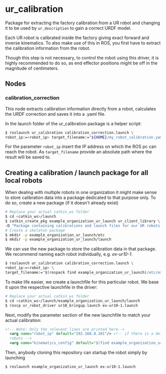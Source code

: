 # ur_calibration

Package for extracting the factory calibration from a UR robot and changing it to be used by `ur_description` to gain a correct URDF model.

Each UR robot is calibrated inside the factory giving exact forward and inverse kinematics. To also
make use of this in ROS, you first have to extract the calibration information from the robot.

Though this step is not necessary, to control the robot using this driver, it is highly recommended
to do so, as end effector positions might be off in the magnitude of centimeters.

## Nodes
### calibration_correction
This node extracts calibration information directly from a robot, calculates the URDF correction and
saves it into a .yaml file.

In the launch folder of the ur_calibration package is a helper script:

```bash
$ roslaunch ur_calibration calibration_correction.launch \
robot_ip:=<robot_ip> target_filename:="${HOME}/my_robot_calibration.yaml"
```

For the parameter `robot_ip` insert the IP address on which the ROS pc can reach the robot. As
`target_filename` provide an absolute path where the result will be saved to.
    
## Creating a calibration / launch package for all local robots
When dealing with multiple robots in one organization it might make sense to store calibration data
into a package dedicated to that purpose only. To do so, create a new package (if it doesn't already
exist)

```bash
# Replace your actual catkin_ws folder
$ cd <catkin_ws>/launch
$ catkin_create_pkg example_organization_ur_launch ur_client_library \
-D "Package containing calibrations and launch files for our UR robots."
# Create a skeleton package
$ mkdir -p example_organization_ur_launch/etc
$ mkdir -p example_organization_ur_launch/launch
```

We can use the new package to store the calibration data in that package. We recommend naming each
robot individually, e.g. *ex-ur10-1*.

```bash
$ roslaunch ur_calibration calibration_correction.launch \
robot_ip:=<robot_ip> \
target_filename:="$(rospack find example_organization_ur_launch)/etc/ex-ur10-1_calibration.yaml"
```

To make life easier, we create a launchfile for this particular robot. We base it upon the
respective launchfile in the driver:

```bash
# Replace your actual catkin_ws folder
$ cd <catkin_ws>/launch/example_organization_ur_launch/launch
$ roscp ur_robot_driver ur10_bringup.launch ex-ur10-1.launch
```

Next, modify the parameter section of the new launchfile to match your actual calibration:

```xml
<!-- Note: Only the relevant lines are printed here-->
  <arg name="robot_ip" default="192.168.0.101"/> <!-- if there is a default IP scheme for your
  robots -->
  <arg name="kinematics_config" default="$(find example_organization_ur_launch)/etc/ex-ur10-1_calibration.yaml"/>
```

Then, anybody cloning this repository can startup the robot simply by launching

```bash
$ roslaunch example_organization_ur_launch ex-ur10-1.launch
```
